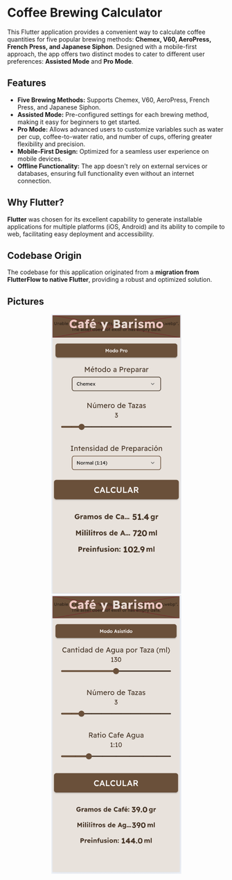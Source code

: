# Coffee Brewing Calculator

This Flutter application provides a convenient way to calculate coffee quantities for five popular brewing methods: **Chemex, V60, AeroPress, French Press, and Japanese Siphon**. Designed with a mobile-first approach, the app offers two distinct modes to cater to different user preferences: **Assisted Mode** and **Pro Mode**.

## Features

* **Five Brewing Methods:** Supports Chemex, V60, AeroPress, French Press, and Japanese Siphon.
* **Assisted Mode:** Pre-configured settings for each brewing method, making it easy for beginners to get started.
* **Pro Mode:** Allows advanced users to customize variables such as water per cup, coffee-to-water ratio, and number of cups, offering greater flexibility and precision.
* **Mobile-First Design:** Optimized for a seamless user experience on mobile devices.
* **Offline Functionality:** The app doesn't rely on external services or databases, ensuring full functionality even without an internet connection.

## Why Flutter?

**Flutter** was chosen for its excellent capability to generate installable applications for multiple platforms (iOS, Android) and its ability to compile to web, facilitating easy deployment and accessibility.

## Codebase Origin

The codebase for this application originated from a **migration from FlutterFlow to native Flutter**, providing a robust and optimized solution.

## Pictures

<p align="center">
  <img src="img/imagen1.png" alt="Imagen 1" width="300"/>
  <img src="img/imagen2.png" alt="Imagen 2" width="300"/>
</p>
